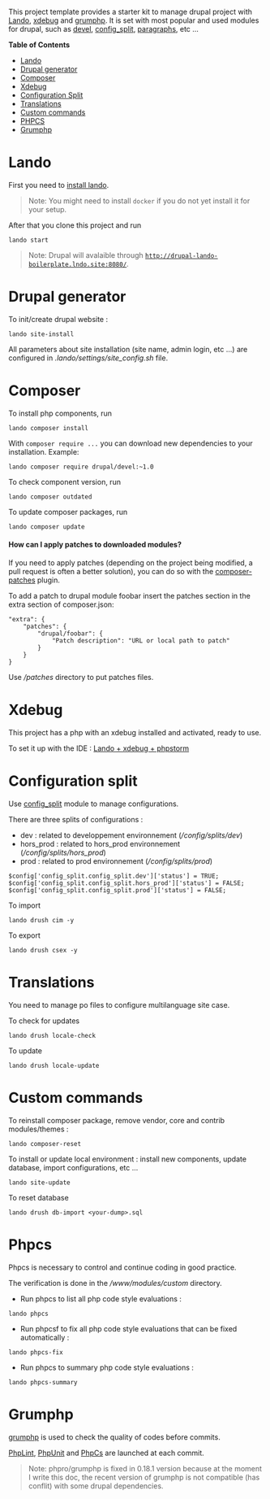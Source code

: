 This project template provides a starter kit to manage drupal project with [Lando](https://docs.lando.dev/config/drupal8.html), [xdebug](https://xdebug.org/) and [grumphp](https://github.com/phpro/grumphp).
It is set with most popular and used modules for drupal, such as [devel](https://www.drupal.org/project/devel), [config_split](https://www.drupal.org/project/config_split), [paragraphs](https://www.drupal.org/project/paragraphs), etc ...

**Table of Contents**

- [Lando](#lando)
- [Drupal generator](#drupal-generator)
- [Composer](#composer)
- [Xdebug](#xdebug)
- [Configuration Split](#configuration-split)
- [Translations](#translations)
- [Custom commands](#custom-commands)
- [PHPCS](#phpcs)
- [Grumphp](#grumphp)

# Lando

First you need to [install lando](https://github.com/lando/lando/releases).

> Note: You might need to install `docker` if you do not yet install it for your setup.

After that you clone this project and run

```
lando start
```

> Note: Drupal will avalaible through [`http://drupal-lando-boilerplate.lndo.site:8080/`](http://drupal-lando-boilerplate.lndo.site:8080).

# Drupal generator

To init/create drupal website :

```
lando site-install
```

All parameters about site installation (site name, admin login, etc ...) are configured in _.lando/settings/site_config.sh_ file.

# Composer

To install php components, run

```
lando composer install
```

With `composer require ...` you can download new dependencies to your
installation.
Example:
```
lando composer require drupal/devel:~1.0
```

To check component version, run

```
lando composer outdated
```

To update composer packages, run

```
lando composer update
```

#### How can I apply patches to downloaded modules?

If you need to apply patches (depending on the project being modified, a pull
request is often a better solution), you can do so with the
[composer-patches](https://github.com/cweagans/composer-patches) plugin.

To add a patch to drupal module foobar insert the patches section in the extra
section of composer.json:
```
"extra": {
    "patches": {
        "drupal/foobar": {
            "Patch description": "URL or local path to patch"
        }
    }
}
```

Use _/patches_ directory to put patches files.

# Xdebug

This project has a php with an xdebug installed and activated, ready to use.

To set it up with the IDE : [Lando + xdebug + phpstorm](https://docs.lando.dev/guides/lando-phpstorm.html#debugging-drush-commands)


# Configuration split

Use [config_split](https://www.drupal.org/project/config_split) module to manage configurations.

There are three splits of configurations :
- dev : related to developpement environnement (_/config/splits/dev_)
- hors_prod : related to hors_prod environnement (_/config/splits/hors_prod_)
- prod : related to prod environnement (_/config/splits/prod_)

```
$config['config_split.config_split.dev']['status'] = TRUE;
$config['config_split.config_split.hors_prod']['status'] = FALSE;
$config['config_split.config_split.prod']['status'] = FALSE;
```

To import

```
lando drush cim -y
```

To export

```
lando drush csex -y
```


# Translations

You need to manage po files to configure multilanguage site case.

To check for updates

```
lando drush locale-check
```

To update

```
lando drush locale-update
```

# Custom commands

To reinstall composer package, remove vendor, core and contrib modules/themes :

```
lando composer-reset
```

To install or update local environment : install new components, update database, import configurations, etc ...

```
lando site-update
```

To reset database

```
lando drush db-import <your-dump>.sql
```

# Phpcs

Phpcs is necessary to control and continue coding in good practice.

The verification is done in the _/www/modules/custom_ directory.

- Run phpcs to list all php code style evaluations :

```
lando phpcs
```

- Run phpcsf to fix all php code style evaluations that can be fixed automatically :

```
lando phpcs-fix
```

- Run phpcs to summary php code style evaluations :

```
lando phpcs-summary
```

# Grumphp

[grumphp](https://github.com/phpro/grumphp) is used to check the quality of codes before commits.

[PhpLint](https://github.com/phpro/grumphp/blob/master/doc/tasks/phplint.md), [PhpUnit](https://github.com/phpro/grumphp/blob/master/doc/tasks/phplint.md) and [PhpCs](https://github.com/phpro/grumphp/blob/master/doc/tasks/phpcs.md) are launched at each commit.

> Note: phpro/grumphp is fixed in 0.18.1 version because at the moment I write this doc, the recent version of grumphp is not compatible (has conflit) with some drupal dependencies.
